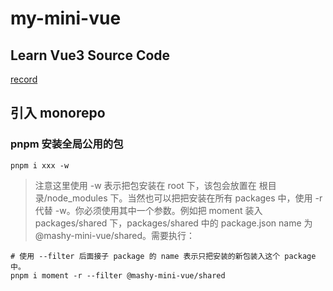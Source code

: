 # my-mini-vue

## Learn Vue3 Source Code

[record](./INDEX.md)

## 引入 monorepo

### pnpm 安装全局公用的包

```shell
pnpm i xxx -w
```

> 注意这里使用 -w 表示把包安装在 root 下，该包会放置在 根目录/node_modules 下。当然也可以把把安装在所有 packages 中，使用 -r 代替 -w。你必须使用其中一个参数。例如把 moment 装入 packages/shared 下，packages/shared 中的 package.json name 为 @mashy-mini-vue/shared。需要执行：

```shell
# 使用 --filter 后面接子 package 的 name 表示只把安装的新包装入这个 package 中。
pnpm i moment -r --filter @mashy-mini-vue/shared
```
